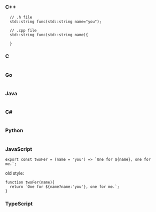 ### C++
```
  // .h file
  std::string func(std::string name="you");
  
  // .cpp file
  std::string func(std::string name){

  }  

```
### C
```

```

### Go
```
```
### Java
```

```


### C#
```  

```
### Python
```

```


### JavaScript
```
export const twoFer = (name = 'you') => `One for ${name}, one for me.`;
```
old style:
```
function twoFer(name){
  return `One for ${name?name:'you'}, one for me.`;
}
```
### TypeScript
```
```
